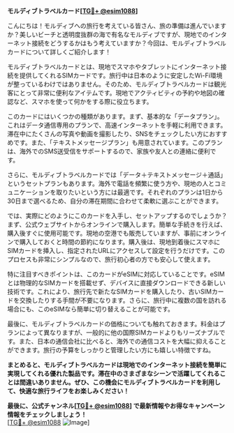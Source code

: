 **モルディブトラベルカード[[TG💪+ @esim1088](https://t.me/s/esim1088)]**

こんにちは！モルディブへの旅行を考えている皆さん、旅の準備は進んでいますか？美しいビーチと透明度抜群の海で有名なモルディブですが、現地でのインターネット接続をどうするかはもう考えていますか？今回は、モルディブトラベルカードについて詳しくご紹介します！

モルディブトラベルカードとは、現地でスマホやタブレットにインターネット接続を提供してくれるSIMカードです。旅行中は日本のように安定したWi-Fi環境が整っているわけではありません。そのため、モルディブトラベルカードは観光客にとって非常に便利なアイテムです。現地でアクティビティの予約や地図の確認など、スマホを使って何かをする際に役立ちます。

このカードにはいくつかの種類があります。まず、基本的な「データプラン」。これはデータ通信専用のプランで、高速インターネットを手軽に利用できます。滞在中にたくさんの写真や動画を撮影したり、SNSをチェックしたい方におすすめです。また、「テキストメッセージプラン」も用意されています。このプランは、海外でのSMS送受信をサポートするので、家族や友人との連絡に便利です。

さらに、モルディブトラベルカードでは「データ＋テキストメッセージ＋通話」というセットプランもあります。海外で電話を頻繁に使う方や、現地の人とコミュニケーションを取りたいという方には最適です。それぞれのプランは1日から30日まで選べるため、自分の滞在期間に合わせて柔軟に選ぶことができます。

では、実際にどのようにこのカードを入手し、セットアップするのでしょうか？まず、公式ウェブサイトからオンラインで購入します。簡単な手続きを行えば、購入後すぐに使用可能です。現地の空港でも販売していますが、事前にオンラインで購入しておくと時間の節約になります。購入後は、現地到着後にスマホにSIMカードを挿入し、指定されたURLにアクセスして設定を行うだけです。このプロセスも非常にシンプルなので、旅行初心者の方でも安心して使えます。

特に注目すべきポイントは、このカードがeSIMに対応していることです。eSIMとは物理的なSIMカードを搭載せず、デバイスに直接ダウンロードできる新しい技術です。これにより、旅行先で新たなSIMカードを購入したり、古いSIMカードを交換したりする手間が不要になります。さらに、旅行中に複数の国を訪れる場合にも、このeSIMなら簡単に切り替えることが可能です。

最後に、モルディブトラベルカードの価格についても触れておきます。料金はプランによって異なりますが、一般的に他の国際SIMカードよりもリーズナブルです。また、日本の通信会社に比べると、海外での通信コストを大幅に抑えることができます。旅行の予算をしっかりと管理したい方にも嬉しい特徴ですね。

**まとめると、モルディブトラベルカードは現地でのインターネット接続を簡単に実現してくれる優れた製品です。滞在中のさまざまなシーンで活躍してくれることは間違いありません。ぜひ、この機会にモルディブトラベルカードを利用して、快適な旅行ライフをお楽しみください！**

**最後に、公式チャンネル[[TG💪+ @esim1088](https://t.me/s/esim1088)] で最新情報やお得なキャンペーン情報をチェックしましょう！**  
[[TG💪+ @esim1088](https://t.me/s/esim1088) ![Image](https://i.postimg.cc/Y0z9fWf4/image.png)]